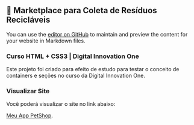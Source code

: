 <h1 align="center">
  
## :small_red_triangle_down:  Marketplace para Coleta de Resíduos Recicláveis

</h1>
 

You can use the [editor on GitHub](https://github.com/clovisdanielcosta/myapetshop/edit/master/README.md) to maintain and preview the content for your website in Markdown files.

### Curso HTML + CSS3 | Digital Innovation One

Este projeto foi criado para efeito de estudo para testar o conceito de containers e seções no curso da Digital Innovation One.

### Visualizar Site

Você poderá visualizar o site no link abaixo: 

[Meu App PetShop](https://clovisdanielcosta.github.io/myapetshop/).
